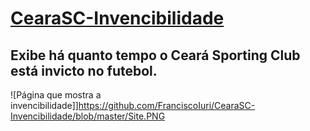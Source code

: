 # [CearaSC-Invencibilidade](https://cearasc2020.herokuapp.com) 

## Exibe há quanto tempo o Ceará Sporting Club está invicto no futebol.

![Página que mostra a invencibilidade]]https://github.com/FranciscoIuri/CearaSC-Invencibilidade/blob/master/Site.PNG
